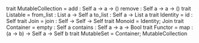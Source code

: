 trait MutableCollection = 
  add    : Self a -> a -> ()
  remove : Self a -> a -> ()
trait Listable = 
  from_list : List a -> Self a
  to_list   : Self a -> List a
trait Identity = id : Self
trait Join = join : Self -> Self -> Self
trait Monoid = Identity; Join
trait Container =
  empty    : Self a
  contains : Self a -> a -> Bool
trait Functor = map : (a -> b) -> Self a -> Self b
trait MutableSet = Container; MutableCollection
  
